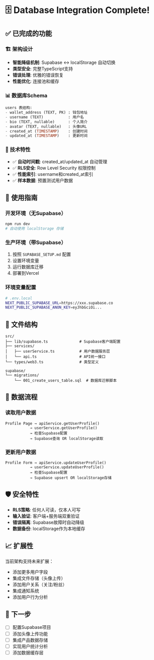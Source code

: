 # 🗄️ Database Integration Complete!

## ✅ 已完成的功能

### 🏗️ **架构设计**
- **智能降级机制**: Supabase ↔ localStorage 自动切换
- **类型安全**: 完整TypeScript支持
- **错误处理**: 优雅的错误恢复
- **性能优化**: 连接池和缓存

### 📊 **数据库Schema**
```sql
users 表结构:
- wallet_address (TEXT, PK) : 钱包地址
- username (TEXT)           : 用户名  
- bio (TEXT, nullable)      : 个人简介
- avatar (TEXT, nullable)   : 头像URL
- created_at (TIMESTAMP)    : 创建时间
- updated_at (TIMESTAMP)    : 更新时间
```

### 🔧 **技术特性**
- ✅ **自动时间戳**: created_at/updated_at 自动管理
- ✅ **RLS安全**: Row Level Security 权限控制  
- ✅ **性能索引**: username和created_at索引
- ✅ **样本数据**: 预置测试用户数据

## 🚀 **使用指南**

### 开发环境（无Supabase）
```bash
npm run dev
# 自动使用 localStorage 存储
```

### 生产环境（带Supabase）
1. 按照 `SUPABASE_SETUP.md` 配置
2. 设置环境变量
3. 运行数据库迁移
4. 部署到Vercel

### 环境变量配置
```bash
# .env.local
NEXT_PUBLIC_SUPABASE_URL=https://xxx.supabase.co
NEXT_PUBLIC_SUPABASE_ANON_KEY=eyJhbGciOi...
```

## 📁 **文件结构**
```
src/
├── lib/supabase.ts              # Supabase客户端配置
├── services/
│   ├── userService.ts           # 用户数据服务层
│   └── api.ts                   # API统一接口
└── types/web3.ts                # 类型定义

supabase/
└── migrations/
    └── 001_create_users_table.sql  # 数据库迁移脚本
```

## 🔄 **数据流程**

### 读取用户数据
```
Profile Page → apiService.getUserProfile() 
           → userService.getUserProfile()
           → 检查Supabase配置
           → Supabase查询 OR localStorage读取
```

### 更新用户数据  
```
Profile Form → apiService.updateUserProfile()
           → userService.updateUserProfile() 
           → 检查Supabase配置
           → Supabase upsert OR localStorage存储
```

## 🛡️ **安全特性**
- **RLS策略**: 任何人可读，仅本人可写
- **输入验证**: 客户端+服务端双重验证
- **错误隔离**: Supabase故障时自动降级
- **数据备份**: localStorage作为本地缓存

## 📈 **扩展性**
当前架构支持未来扩展：
- 添加更多用户字段
- 集成文件存储（头像上传）
- 添加用户关系（关注/粉丝）
- 集成通知系统
- 添加用户行为分析

## 🎯 **下一步**
- [ ] 配置Supabase项目
- [ ] 添加头像上传功能
- [ ] 集成产品数据存储
- [ ] 实现用户统计分析
- [ ] 添加数据缓存层
